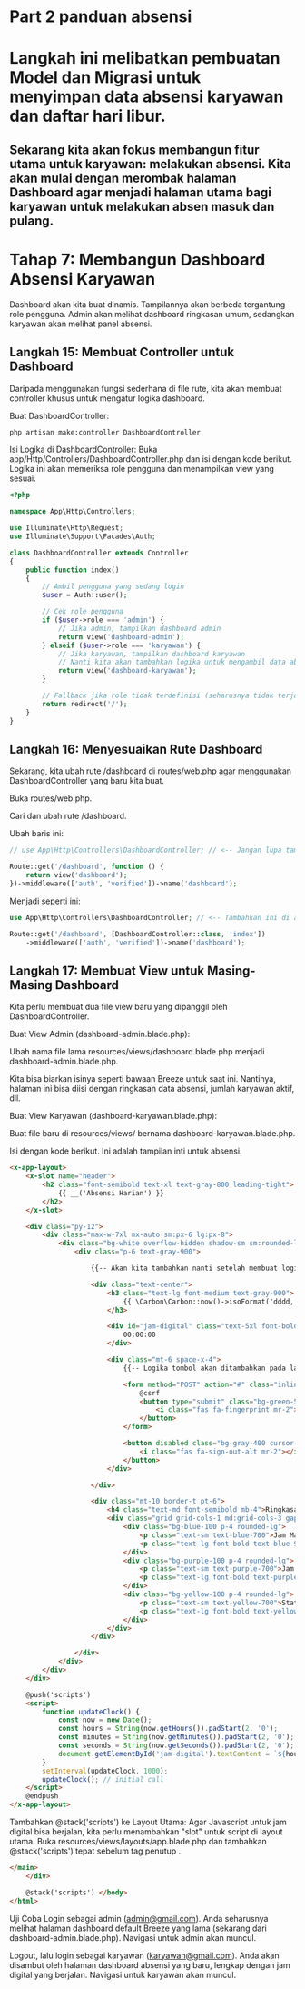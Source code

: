 # Part 2 panduan absensi

# Langkah ini melibatkan pembuatan Model dan Migrasi untuk menyimpan data absensi karyawan dan daftar hari libur.

## Sekarang kita akan fokus membangun fitur utama untuk karyawan: melakukan absensi. Kita akan mulai dengan merombak halaman Dashboard agar menjadi halaman utama bagi karyawan untuk melakukan absen masuk dan pulang.

# Tahap 7: Membangun Dashboard Absensi Karyawan
Dashboard akan kita buat dinamis. Tampilannya akan berbeda tergantung role pengguna. Admin akan melihat dashboard ringkasan umum, sedangkan karyawan akan melihat panel absensi.

## Langkah 15: Membuat Controller untuk Dashboard
Daripada menggunakan fungsi sederhana di file rute, kita akan membuat controller khusus untuk mengatur logika dashboard.

Buat DashboardController:

```Bash
php artisan make:controller DashboardController
```
Isi Logika di DashboardController:
Buka app/Http/Controllers/DashboardController.php dan isi dengan kode berikut. Logika ini akan memeriksa role pengguna dan menampilkan view yang sesuai.

```PHP
<?php

namespace App\Http\Controllers;

use Illuminate\Http\Request;
use Illuminate\Support\Facades\Auth;

class DashboardController extends Controller
{
    public function index()
    {
        // Ambil pengguna yang sedang login
        $user = Auth::user();

        // Cek role pengguna
        if ($user->role === 'admin') {
            // Jika admin, tampilkan dashboard admin
            return view('dashboard-admin'); 
        } elseif ($user->role === 'karyawan') {
            // Jika karyawan, tampilkan dashboard karyawan
            // Nanti kita akan tambahkan logika untuk mengambil data absensi di sini
            return view('dashboard-karyawan');
        }

        // Fallback jika role tidak terdefinisi (seharusnya tidak terjadi)
        return redirect('/');
    }
}
```

## Langkah 16: Menyesuaikan Rute Dashboard
Sekarang, kita ubah rute /dashboard di routes/web.php agar menggunakan DashboardController yang baru kita buat.

Buka routes/web.php.

Cari dan ubah rute /dashboard.

Ubah baris ini:
```PHP
// use App\Http\Controllers\DashboardController; // <-- Jangan lupa tambahkan ini di atas

Route::get('/dashboard', function () {
    return view('dashboard');
})->middleware(['auth', 'verified'])->name('dashboard');
```
Menjadi seperti ini:

```PHP
use App\Http\Controllers\DashboardController; // <-- Tambahkan ini di atas

Route::get('/dashboard', [DashboardController::class, 'index'])
    ->middleware(['auth', 'verified'])->name('dashboard');
```    
## Langkah 17: Membuat View untuk Masing-Masing Dashboard
Kita perlu membuat dua file view baru yang dipanggil oleh DashboardController.

Buat View Admin (dashboard-admin.blade.php):

Ubah nama file lama resources/views/dashboard.blade.php menjadi dashboard-admin.blade.php.

Kita bisa biarkan isinya seperti bawaan Breeze untuk saat ini. Nantinya, halaman ini bisa diisi dengan ringkasan data absensi, jumlah karyawan aktif, dll.

Buat View Karyawan (dashboard-karyawan.blade.php):

Buat file baru di resources/views/ bernama dashboard-karyawan.blade.php.

Isi dengan kode berikut. Ini adalah tampilan inti untuk absensi.

```HTML
<x-app-layout>
    <x-slot name="header">
        <h2 class="font-semibold text-xl text-gray-800 leading-tight">
            {{ __('Absensi Harian') }}
        </h2>
    </x-slot>

    <div class="py-12">
        <div class="max-w-7xl mx-auto sm:px-6 lg:px-8">
            <div class="bg-white overflow-hidden shadow-sm sm:rounded-lg">
                <div class="p-6 text-gray-900">

                    {{-- Akan kita tambahkan nanti setelah membuat logika absen --}}

                    <div class="text-center">
                        <h3 class="text-lg font-medium text-gray-900">
                            {{ \Carbon\Carbon::now()->isoFormat('dddd, D MMMM Y') }}
                        </h3>

                        <div id="jam-digital" class="text-5xl font-bold text-gray-800 my-4">
                            00:00:00
                        </div>

                        <div class="mt-6 space-x-4">
                            {{-- Logika tombol akan ditambahkan pada langkah selanjutnya --}}

                            <form method="POST" action="#" class="inline-block">
                                @csrf
                                <button type="submit" class="bg-green-500 hover:bg-green-700 text-white font-bold py-4 px-8 rounded-lg text-xl shadow-lg transition duration-300 ease-in-out transform hover:scale-105">
                                    <i class="fas fa-fingerprint mr-2"></i> Absen Masuk
                                </button>
                            </form>

                            <button disabled class="bg-gray-400 cursor-not-allowed text-white font-bold py-4 px-8 rounded-lg text-xl shadow-lg">
                                <i class="fas fa-sign-out-alt mr-2"></i> Absen Pulang
                            </button>
                        </div>

                    </div>

                    <div class="mt-10 border-t pt-6">
                        <h4 class="text-md font-semibold mb-4">Ringkasan Hari Ini:</h4>
                        <div class="grid grid-cols-1 md:grid-cols-3 gap-4">
                            <div class="bg-blue-100 p-4 rounded-lg">
                                <p class="text-sm text-blue-700">Jam Masuk</p>
                                <p class="text-lg font-bold text-blue-900">--:--</p>
                            </div>
                            <div class="bg-purple-100 p-4 rounded-lg">
                                <p class="text-sm text-purple-700">Jam Pulang</p>
                                <p class="text-lg font-bold text-purple-900">--:--</p>
                            </div>
                            <div class="bg-yellow-100 p-4 rounded-lg">
                                <p class="text-sm text-yellow-700">Status</p>
                                <p class="text-lg font-bold text-yellow-900">Belum Absen</p>
                            </div>
                        </div>
                    </div>

                </div>
            </div>
        </div>
    </div>

    @push('scripts')
    <script>
        function updateClock() {
            const now = new Date();
            const hours = String(now.getHours()).padStart(2, '0');
            const minutes = String(now.getMinutes()).padStart(2, '0');
            const seconds = String(now.getSeconds()).padStart(2, '0');
            document.getElementById('jam-digital').textContent = `${hours}:${minutes}:${seconds}`;
        }
        setInterval(updateClock, 1000);
        updateClock(); // initial call
    </script>
    @endpush
</x-app-layout>
```
Tambahkan @stack('scripts') ke Layout Utama:
Agar Javascript untuk jam digital bisa berjalan, kita perlu menambahkan "slot" untuk script di layout utama. Buka resources/views/layouts/app.blade.php dan tambahkan @stack('scripts') tepat sebelum tag penutup </body>.

```HTML
</main>
    </div>

    @stack('scripts') </body>
</html>
```
Uji Coba
Login sebagai admin (admin@gmail.com). Anda seharusnya melihat halaman dashboard default Breeze yang lama (sekarang dari dashboard-admin.blade.php). Navigasi untuk admin akan muncul.

Logout, lalu login sebagai karyawan (karyawan@gmail.com). Anda akan disambut oleh halaman dashboard absensi yang baru, lengkap dengan jam digital yang berjalan. Navigasi untuk karyawan akan muncul.
